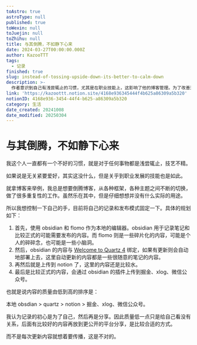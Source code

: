 ```yaml
---
toAstro: true
astroType: null
published: true
toWexin: null
toJuejin: null
toZhihu: null
title: 与其倒腾，不如静下心来
date: 2024-03-27T00:00:00.000Z
author: KazooTTT
tags:
  - 记录
finished: true
slug: instead-of-tossing-upside-down-its-better-to-calm-down
description: >-
  作者意识到自己有浅尝辄止的习惯，尤其是在职业技能上，这影响了他的博客管理。为了改善这一情况，他计划固定记录和发布模式，使用Obsidian和Flomo作为本地编辑器，根据内容质量的不同，分别发布到Quartz、Notion、掘金、xlog和微信公众号。他认为记录的初衷是为了自己，分享是次要的，因此先在本地记录，再逐步分享到更公开的平台。
link: 'https://kazoottt.notion.site/4168e936345444f4b625a86309a5b320'
notionID: 4168e936-3454-44f4-b625-a86309a5b320
category: 生活
date_created: 20241008
date_modified: 20250304
---
```


# 与其倒腾，不如静下心来

我这个人一直都有一个不好的习惯，就是对于任何事物都是浅尝辄止，技艺不精。

如果说是无关紧要爱好，其实这没什么，但是关乎到职业发展的技能也是如此。

就拿博客来举例，我总是想要倒腾博客，从各种框架，各种主题之间不断的切换，做了很多重复性的工作。虽然乐在其中，但是仔细想想并没有什么实际的用途。

所以我想控制一下自己的手，目前将自己的记录和发布模式固定一下。具体的规划如下：

1. 首先，使用 obsidian 和 flomo 作为本地的编辑器。obsidian 用于记录笔记和比较正式的可能需要发布的内容。而 flomo 则是一些碎片化的内容，可能是个人的碎碎念，也可能是一些小脑洞。
2. 然后，obsidian 的内容与 [Welcome to Quartz 4](<https://quartz.jzhao.xyz/>) 绑定，如果有更新则会自动地部署上去，这里自动更新的内容都是一些很随意的笔记的内容。
3. 再然后就是上传到 notion 了，这里的内容还是比较水。
4. 最后是比较正式的内容，会通过 obsidian 的插件上传到掘金、xlog、微信公众号。

也就是说内容的质量由低到高的排序是：

本地 obsdian > quartz > notion > 掘金、xlog、微信公众号。

我认为记录的初心是为了自己，然后再是分享。因此质量低一点只是给自己看没有关系，后面有比较好的内容再放到更公开的平台分享，是比较合适的方式。

而不是每次更新内容就想着要传播，这是不对的。
